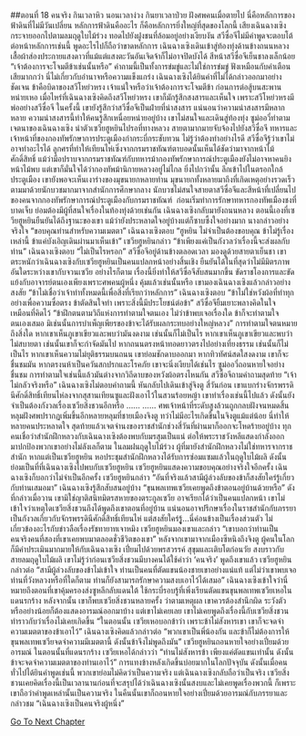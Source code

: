 ##ตอนที่ 18 คนจริง
กินเวลาหิว นอนเวลาง่วง กินยาเวลาป่วย ฝังศพคนเมื่อตายไป นี่คือหลักการของฟ้าดินที่ไม่มีวันเปลี่ยน
หลักการฟ้าดินคืออะไร ก็คือหลักการยิ่งใหญ่ที่สุดของโลกนี้
เสียงเฉินฉางเซิงกระจายออกไปตามลมฤดูใบไม้ร่วง ทอดไปยังฝูงชนที่ล้อมอยู่อย่างเงียบงัน
สวีซื่อจีไม่มีคำพูดจะตอบโต้ ต่อหน้าหลักการเช่นนี้ พูดอะไรไปก็ถือว่าขาดหลักการ
เฉินฉางเซิงเดินเข้าสู่ท้องทุ่งด้านข้างถนนหลวง เสื้อผ้าส่องประกายแสงดาวที่แม้แต่แสงตะวันอันเจิดจ้าก็ไม่อาจปิดบังได้
สีหน้าสวีซื่อจีเย็นชาลงเล็กน้อย “เจ้าต้องการจะโจมตีข้าเช่นนั้นหรือ”
คำถามนี้เป็นทั้งการข่มขู่และไม่ใช่การข่มขู่ ฟังเหมือนกับคำเตือนเสียมากกว่า
นี่ไม่เกี่ยวกับอำนาจหรือความแข็งแกร่ง เฉินฉางเซิงได้ยินคำที่ไม่ได้กล่าวออกมาอย่างชัดเจน
ข้าคือบิดาของสวีโหย่วหรง เจ้าแน่ใจหรือว่าเจ้าต้องการจะโจมตีข้า
ก่อนการต่อสู้บนสะพานหน่ายเหอ เมื่อไหร่ที่เฉินฉางเซิงคิดถึงสวีโหย่วหรง เขาก็มักรู้สึกสงสารและเห็นใจ เพราะสวีโหย่วหรงมีพ่ออย่างสวีซื่อจี
ในครั้งนี้ เขายังรู้สึกว่าสวีซื่อจีเป็นฝ่ายที่น่าสงสาร แน่นอนว่าความน่าสงสารมีหลากหลาย ความน่าสงสารนี้ทำให้คนรู้สึกเหนื่อยหน่ายอยู่บ้าง
เขาไม่สนใจและเดินสู่ท้องทุ่ง
ซูม่ออวี๋ทำตามเจตนาของเฉินฉางเซิง นำตัวเซวียฮูหยินไปรอที่ทางหลวง
สายตามากมายจับจ้องไปยังสวีซื่อจี
ทหารและเจ้าหน้าที่ของกองทัพรักษาการประตูเมืองกำกระบี่กระชับทวน ไม่รู้ว่าต้องทำอย่างไรดี
สวีซื่อจีรู้ว่าเขาไม่อาจทำอะไรได้
ลูกศรที่ทำให้เทียนไห่เซิ่งจากกรมราชทัณฑ์ตาบอดนั้นเห็นได้ชัดว่ามาจากหน้าไม้ศักดิ์สิทธิ์ แม้ว่ามือปราบจากกรมราชทัณฑ์กับทหารม้ากองทัพรักษาการณ์ประตูเมืองยังไม่อาจหาคนยิงหน้าไม้พบ แต่เขาก็มั่นใจได้ว่ากองทัพม้านิกายหลวงอยู่ไม่ไกล ยิ่งไปกว่านั้น ลึกเข้าไปในตรอกใกล้ประตูเมือง เขายังพอจะเห็นเงาร่างของมุขนายกหลายท่าน
มุขนายกทั้งหลายมาถึงที่เกิดเหตุอย่างรวดเร็ว ตามมาด้วยนักบวชมากมาจากสำนักการศึกษากลาง
นักบวชไม่สนใจสายตาสวีซื่อจีและสีหน้าที่เปลี่ยนไปของคนจากกองทัพรักษาการณ์ประตูเมืองกับกรมราชทัณฑ์  ก่อนเริ่มทำการรักษาทหารกองทัพเมืองชงที่บาดเจ็บ
ย่อมต้องมีผู้ที่สนใจเรื่องในท้องทุ่งด้วยเช่นกัน
เฉินฉางเซิงกลับมายังถนนหลวง
ตอนนี้เองที่เซวียฮูหยินยืนยันได้ถึงฐานะของเขา แม้ว่ายังประหลาดใจอยู่บ้างแต่ก็ซาบซึ้งใจอย่างมาก นางกล่าวอย่างจริงใจ “ขอบคุณท่านสำหรับความเมตตา”
เฉินฉางเซิงตอบ “ฮูหยิน ไม่จำเป็นต้องขอบคุณ ข้าไม่รู้เรื่องเหล่านี้ ข้าแค่บังเอิญเดินผ่านมาเห็นเข้า”
เซวียฮูหยินกล่าว “ข้าเพียงแค่เป็นกังวลว่าเรื่องนี้จะส่งผลกับท่าน”
เฉินฉางเซิงตอบ “ไม่เป็นไรหรอก”
สวีซื่อจีอยู่ด้านข้างตลอดเวลา มองดูด้วยสายตาเย็นชา เขาตระหนักว่าเฉินฉางเซิงกับเซวียฮูหยินเป็นคนแปลกหน้าอย่างสิ้นเชิง ยืนยันได้ในที่สุดว่าไม่มีมิตรภาพอันใดระหว่างเขากับจวนเซวีย อย่างไรก็ตาม เรื่องนี้ยิ่งทำให้สวีซื่อจีสับสนมากขึ้น
ขัดราชโองการและขัดแย้งกับอาจารย์ตนเองเพียงเพราะศพคนผู้หนึ่ง คุ้มแล้วเช่นนั้นหรือ
เขามองเฉินฉางเซิงแล้วกล่าวอย่างสงสัย “ข้าไม่เชื่อว่าเจ้าทำทั้งหมดนี้เพื่อสิ่งที่เรียกว่าหลักการ”
เฉินฉางเซิงตอบ “ข้าไม่ใช่หวังผ้อที่ทำทุกอย่างเพื่อความซื่อตรง ข้าตัดสินใจทำ เพราะสิ่งนี้มีประโยชน์ต่อข้า”
สวีซื่อจียิ้มเยาะพลางคิดในใจ เหมือนที่คิดไว้
“ข้าฝึกตนตามวิถีแห่งการทำตามใจตนเอง ไม่ว่าข้าพบเจอเรื่องใด ข้าก็จะทำตามใจตนเองเสมอ มิเช่นนั้นการบำเพ็ญเพียรของข้าจะได้รับผลกระทบอย่างใหญ่หลวง”
การทำตามใจตนหมายถึงสิ่งใด
หากเขาเห็นภูเขาเขียวและพบว่ามันงดงาม เช่นนั้นก็ไม่เป็นไร
หากเขาเห็นภูเขาเขียวและพบว่าไม่สบายตา เช่นนั้นเขาก็จะกำจัดมันไป
หากถนนตรงหน้าทอดยาวตรงไปอย่างเที่ยงธรรม เช่นนั้นก็ไม่เป็นไร
หากเขาเห็นความไม่ยุติธรรมบนถนน เขาย่อมชักดาบออกมา
หากทิวทัศน์สดใสงดงาม เขาก็จะชื่นชมมัน
หากตรงนห้าเป็นควันสกปรกและโรคภัย เขาจะนิ่งเงียบได้เช่นไร
ซูม่ออวี๋ถอนหายใจอย่างชื่นชม การทำตามใจเช่นนี้แล้วมันต่างจากวิถีดาบของหวังผ้อตรงไหนกัน
สวีซื่อจีถามคำถามสุดท้าย “เจ้าไม่กลัวจริงหรือ”
เฉินฉางเซิงไม่ตอบคำถามนี้ หันกลับไปเดินเข้าสู่จิงตู
สี่วันก่อน เขาแบกร่างจักรพรรดินีศักดิ์สิทธิ์เทียนไห่ลงจากสุสานเทียนซูและฝังเอาไว้ในสวนร้อยหญ้า
เขาทำเรื่องเช่นนี้ไปแล้ว ดังนั้นยังจำเป็นต้องกังวลเรื่องเซวียสิ่งชวนอีกหรือ
……
……
ศพเจ้าหน้าที่ระดับสูงล้วนถูกกลบฝังจนหมดสิ้น หลุมฝังศพปรากฏเพิ่มขึ้นอีกหลายหลุมที่ชายเมืองจิงตู ทว่าไม่มีอะไรเกิดขึ้นในจิงตูแม้แต่น้อย
นี่ทำให้หลายคนประหลาดใจ สุดท้ายแล้วเจตจำนงของราชสำนักช่วงสี่วันที่ผ่านมาก็ออกจะโหดร้ายอยู่บ้าง ทุกคนเชื่อว่าสำนักฝึกหลวงกับเฉินฉางเซิงต้องพบกับมรสุมเป็นแน่ ต่อให้พระราชวังหลีแสดงกำลังออกมาปกป้องพวกเขาอย่างไม่ลังเลก็ตาม
ในลมฝนฤดูใบไม้ร่วง ผู้ที่มายังสำนักฝึกหลวงไม่ใช่ทหารจากราชสำนัก หากแต่เป็นเซวียฮูหยิน
หอประชุมสำนักฝึกหลวงได้รับการซ่อมแซมแล้วในฤดูใบไม้ผลิ ดังนั้นย่อมเป็นที่ที่เฉินฉางเซิงไปพบกับเซวียฮูหยิน
เซวียฮูหยินแสดงความขอบคุณอย่างจริงใจอีกครั้ง เฉินฉางเซิงก็บอกว่าไม่จำเป็นอีกครั้ง
เซวียฮูหยินกล่าว “อันที่จริงแล้วสามีผู้ล่วงลับของข้าก็สงสัยใคร่รู้เกี่ยวกับท่านเสมอมา”
เฉินฉางเซิงรู้สึกสับสนอยู่บ้าง “ขุนพลเทพเซวียเคยพูดถึงข้าตอนอยู่บ้านด้วยหรือ”
ดังที่กล่าวเมื่อวาน เขามิใช่ญาติสนิทมิตรสหายของตระกูลเซวีย อาจเรียกได้ว่าเป็นคนแปลกหน้า เขาไม่เข้าใจว่าเหตุใดเซวียสิ่งชวนถึงได้พูดถึงเขาตอนที่อยู่บ้าน แน่นอนอาจปรึกษาเรื่องในราชสำนักกับภรรยา เป็นกังวลเกี่ยวกับจักรพรรดินีศักดิ์สิทธิ์เทียนไห่ แต่สงสัยใคร่รูู้...นี่ค่อนข้างเป็นเรื่องส่วนตัว ไม่เกี่ยวข้องอะไรกับข่าวลือเรื่องรัชทายาทเจาหมิง
เซวียฮูหยินมองเขาและกล่าว “เขาบอกว่าท่านเป็นคนจริงคนที่สองที่เขาเคยพบมาตลอดชั่วชีวิตของเขา”
หลังจากเขามาจากเมืองซีหนิงถึงจิงตู ผู้คนในโลกก็มีคำประเมินมากมายให้กับเฉินฉางเซิง เปี่ยมไปด้วยพรสวรรค์ สุขุมและเติบโตก่อนวัย สงบราวกับสายลมฤดูใบไม้ผลิ
เขาไม่รู้ว่าก่อนเซวียสิ่งชวนมีบางคนได้ใช้คำว่า ‘คนจริง’ พูดถึงเขาแล้ว
เซวียฮูหยินกล่าวต่อ “สามีผู้ล่วงลับของข้าไม่เข้าใจ ท่านเป็นคนที่ตัดแขนน้องชายเขาอย่างแน่แท้ แต่ไม่ว่าเขาพบเจอท่านที่วังหลวงหรือที่ใดก็ตาม ท่านก็ยังสามารถรักษาความสงบเอาไว้ได้เสมอ”
เฉินฉางเซิงเข้าใจว่านี่หมายถึงตอนที่เขาคุ้มครองส่งซูหลีกลับแดนใต้ ใช้กระบี่รอบรู้ที่เพิ่งเรียนตัดแขนขุนพลเทพเซวียเหอในแดนรกร้าง
หลังจากนั้น เขาก็พบเซวียสิ่งชวนหลายครั้ง ว่าตามเหตุผล เขาควรต้องสำนึกผิด ระวังตัว หรืออย่างน้อยก็ต้องแสดงอารมณ์ออกมาบ้าง แต่เขาไม่เคยเลย
เขาไม่เคยพูดถึงเรื่องนี้กับเซวียสิ่งชวน ทำราวกับว่าเรื่องไม่เคยเกิดขึ้น
“ในตอนนั้น เซวียเหอบอกข้าว่า เพราะข้าไม่สังหารเขา เขาก็จะจดจำความเมตตาของข้าเอาไว้”
เฉินฉางเซิงคิดแล้วกล่าวต่อ “พวกเขาเป็นพี่น้องกัน และข้าก็ไม่ต้องการให้ขุนพลเทพเซวียจดจำความมีเมตตานี้ ดังนั้นข้าจึงไม่พูดถึงมัน”
เซวียฮูหยินถอนหายใจอย่างเปี่ยมด้วยอารมณ์
ในตอนนั้นที่แดนรกร้าง เซวียเหอได้กล่าวว่า “ท่านไม่สังหารข้า เพียงแค่ตัดแขนเท่านั้น ดังนั้นข้าจะจดจำความเมตตาของท่านเอาไว้”
การแทงข้างหลังเกิดขึ้นบ่อยมากในโลกปัจจุบัน ดังนั้นเมื่อคนทั่วไปได้ยินคำพูดเช่นนี้ พวกเขาย่อมไม่คิดว่าเป็นความจริง
แต่เฉินฉางเซิงกลับถือว่าเป็นจริง
เซวียสิ่งชวนเคยคิดเรื่องนี้เป็นเวลานานก่อนที่จะสรุปได้ว่าเฉินฉางเซิงนั้นสงบและไม่เคยพูดเรื่องพวกนี้ ก็เพราะเขาถือว่าคำพูดเหล่านั้นเป็นความจริง
ในคืนนั้นเขาก็ถอนหายใจอย่างเปี่ยมด้วยอารมณ์กับภรรยาและกล่าวชม “เฉินฉางเซิงเป็นคนจริงผู้หนึ่ง”


[Go To Next Chapter]( ./691.md)